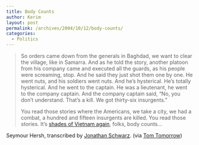 ```yaml
---
title: Body Counts
author: Kerim
layout: post
permalink: /archives/2004/10/12/body-counts/
categories:
  - Politics
---
```

> So orders came down from the generals in Baghdad, we want to clear the village, like in Samarra. And as he told the story, another platoon from his company came and executed all the guards, as his people were screaming, stop. And he said they just shot them one by one. He went nuts, and his soldiers went nuts. And he&#8217;s hysterical. He&#8217;s totally hysterical. And he went to the captain. He was a lieutenant, he went to the company captain. And the company captain said, &#8220;No, you don&#8217;t understand. That&#8217;s a kill. We got thirty-six insurgents.&#8221;
> 
> You read those stories where the Americans, we take a city, we had a combat, a hundred and fifteen insurgents are killed. You read those stories. It&#8217;s <a href="http://www.tinyrevolution.com/mt/archives/000172.html" onclick="_gaq.push(['_trackEvent', 'outbound-article', 'http://www.tinyrevolution.com/mt/archives/000172.html', 'shades of Vietnam again']);" >shades of Vietnam again</a>, folks, body counts&#8230;

Seymour Hersh, transcribed by <a href="http://www.tinyrevolution.com/mt/archives/000172.html" onclick="_gaq.push(['_trackEvent', 'outbound-article', 'http://www.tinyrevolution.com/mt/archives/000172.html', 'Jonathan Schwarz']);" >Jonathan Schwarz</a>. (via <a href="http://www.thismodernworld.com/weblog/mtarchives/week_2004_10_10.html#001797" onclick="_gaq.push(['_trackEvent', 'outbound-article', 'http://www.thismodernworld.com/weblog/mtarchives/week_2004_10_10.html#001797', 'Tom Tomorrow']);" >Tom Tomorrow</a>)

